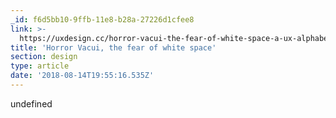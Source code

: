 ```yaml
---
_id: f6d5bb10-9ffb-11e8-b28a-27226d1cfee8
link: >-
  https://uxdesign.cc/horror-vacui-the-fear-of-white-space-a-ux-alphabet-series-6ad5337a6adc
title: 'Horror Vacui, the fear of white space'
section: design
type: article
date: '2018-08-14T19:55:16.535Z'
---
```

undefined
